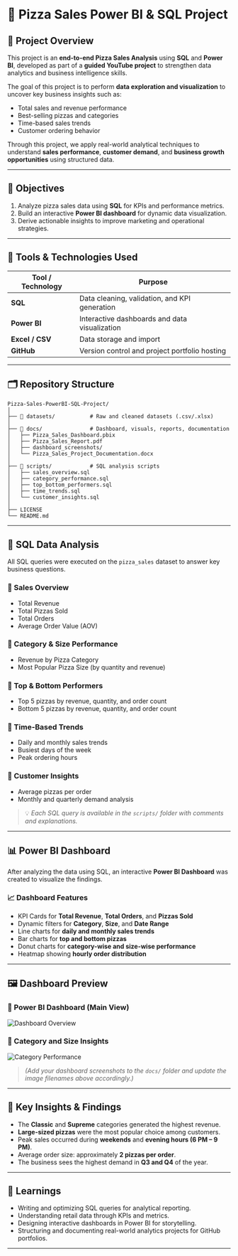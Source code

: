 # 🍕 Pizza Sales Power BI & SQL Project

## 📘 Project Overview
This project is an **end-to-end Pizza Sales Analysis** using **SQL** and **Power BI**, developed as part of a **guided YouTube project** to strengthen data analytics and business intelligence skills.  

The goal of this project is to perform **data exploration and visualization** to uncover key business insights such as:
- Total sales and revenue performance  
- Best-selling pizzas and categories  
- Time-based sales trends  
- Customer ordering behavior  

Through this project, we apply real-world analytical techniques to understand **sales performance**, **customer demand**, and **business growth opportunities** using structured data.

---

## 🎯 Objectives
1. Analyze pizza sales data using **SQL** for KPIs and performance metrics.  
2. Build an interactive **Power BI dashboard** for dynamic data visualization.  
3. Derive actionable insights to improve marketing and operational strategies.  

---

## 🧰 Tools & Technologies Used

| Tool / Technology | Purpose |
|--------------------|----------|
| **SQL** | Data cleaning, validation, and KPI generation |
| **Power BI** | Interactive dashboards and data visualization |
| **Excel / CSV** | Data storage and import |
| **GitHub** | Version control and project portfolio hosting |

---

## 🗂️ Repository Structure
```plaintext
Pizza-Sales-PowerBI-SQL-Project/
│
├── 📁 datasets/           # Raw and cleaned datasets (.csv/.xlsx)
│
├── 📁 docs/               # Dashboard, visuals, reports, documentation
│   ├── Pizza_Sales_Dashboard.pbix
│   ├── Pizza_Sales_Report.pdf
│   ├── dashboard_screenshots/
│   └── Pizza_Sales_Project_Documentation.docx
│
├── 📁 scripts/            # SQL analysis scripts
│   ├── sales_overview.sql
│   ├── category_performance.sql
│   ├── top_bottom_performers.sql
│   ├── time_trends.sql
│   └── customer_insights.sql
│
├── LICENSE
└── README.md
```

---

## 🧮 SQL Data Analysis

All SQL queries were executed on the `pizza_sales` dataset to answer key business questions.

### 🔹 Sales Overview
- Total Revenue  
- Total Pizzas Sold  
- Total Orders  
- Average Order Value (AOV)

### 🔹 Category & Size Performance
- Revenue by Pizza Category  
- Most Popular Pizza Size (by quantity and revenue)

### 🔹 Top & Bottom Performers
- Top 5 pizzas by revenue, quantity, and order count  
- Bottom 5 pizzas by revenue, quantity, and order count

### 🔹 Time-Based Trends
- Daily and monthly sales trends  
- Busiest days of the week  
- Peak ordering hours

### 🔹 Customer Insights
- Average pizzas per order  
- Monthly and quarterly demand analysis  

> 💡 *Each SQL query is available in the `scripts/` folder with comments and explanations.*

---

## 📊 Power BI Dashboard

After analyzing the data using SQL, an interactive **Power BI Dashboard** was created to visualize the findings.

### 📈 Dashboard Features
- KPI Cards for **Total Revenue**, **Total Orders**, and **Pizzas Sold**
- Dynamic filters for **Category**, **Size**, and **Date Range**
- Line charts for **daily and monthly sales trends**
- Bar charts for **top and bottom pizzas**
- Donut charts for **category-wise and size-wise performance**
- Heatmap showing **hourly order distribution**

---

## 🖼️ Dashboard Preview

### 🔸 Power BI Dashboard (Main View)
![Dashboard Overview](docs/dashboard_preview.png)

### 🔸 Category and Size Insights
![Category Performance](docs/category_performance.png)

> *(Add your dashboard screenshots to the `docs/` folder and update the image filenames above accordingly.)*

---

## 🧠 Key Insights & Findings
- The **Classic** and **Supreme** categories generated the highest revenue.  
- **Large-sized pizzas** were the most popular choice among customers.  
- Peak sales occurred during **weekends** and **evening hours (6 PM – 9 PM)**.  
- Average order size: approximately **2 pizzas per order**.  
- The business sees the highest demand in **Q3 and Q4** of the year.  

---

## 📝 Learnings
- Writing and optimizing SQL queries for analytical reporting.  
- Understanding retail data through KPIs and metrics.  
- Designing interactive dashboards in Power BI for storytelling.  
- Structuring and documenting real-world analytics projects for GitHub portfolios.  

---


